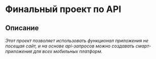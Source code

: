 # Финальный проект по API
## Описание
###### Этот проект позволяет использовать функционал приложения не посещая сайт, и на основе api-запросов можно создавать смарт-приложения для всех мобильных платформ.
